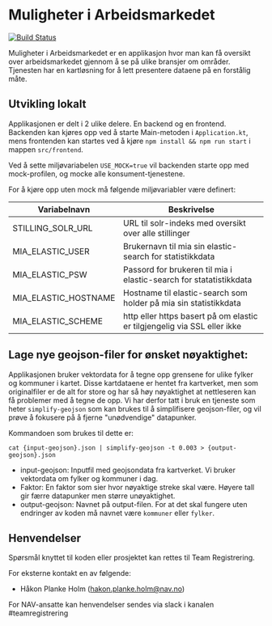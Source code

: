 # Muligheter i Arbeidsmarkedet

[![Build Status](https://travis-ci.org/naviktf/mia.svg?branch=master)](https://travis-ci.org/navikt/mia)

Muligheter i Arbeidsmarkedet er en applikasjon hvor man kan få oversikt over arbeidsmarkedet
gjennom å se på ulike bransjer om områder. Tjenesten har en kartløsning for å lett presentere
dataene på en forstålig måte.

## Utvikling lokalt

Applikasjonen er delt i 2 ulike delere. En backend og en frontend. Backenden kan kjøres opp ved å starte
Main-metoden i `Application.kt`, mens frontenden kan startes ved å kjøre `npm install && npm run start` i mappen `src/frontend`.

Ved å sette miljøvariabelen `USE_MOCK=true` vil backenden starte opp med mock-profilen, og mocke alle
konsument-tjenestene.

For å kjøre opp uten mock må følgende miljøvariabler være definert:

| Variabelnavn            | Beskrivelse                                                              |
| ----------------------- | ------------------------------------------------------------------------ |
| STILLING_SOLR_URL       | URL til solr-indeks med oversikt over alle stillinger                    |
| MIA_ELASTIC_USER        | Brukernavn til mia sin elastic-search for statistikkdata                 |
| MIA_ELASTIC_PSW         | Passord for brukeren til mia i elastic-search for statatistikkdata       |
| MIA_ELASTIC_HOSTNAME    | Hostname til elastic-search som holder på mia sin statistikkdata         |
| MIA_ELASTIC_SCHEME      | http eller https basert på om elastic er tilgjengelig via SSL eller ikke |

## Lage nye geojson-filer for ønsket nøyaktighet:

Applikasjonen bruker vektordata for å tegne opp grensene for ulike fylker og kommuner i kartet. Disse kartdataene er hentet
fra kartverket, men som originalfiler er de alt for store og har så høy nøyaktighet at nettleseren kan få problemer med å
tegne de opp. Vi har derfor tatt i bruk en tjeneste som heter `simplify-geojson` som kan brukes til å simplifisere
geojson-filer, og vil prøve å fokusere på å fjerne "unødvendige" datapunker.

Kommandoen som brukes til dette er:

```
cat {input-geojson}.json | simplify-geojson -t 0.003 > {output-geojson}.json
```

* input-geojson: Inputfil med geojsondata fra kartverket. Vi bruker vektordata om fylker og kommuner i dag.
* Faktor: En faktor som sier hvor nøyaktige streke skal være. Høyere tall gir færre datapunker men større unøyaktighet.
* output-geojson: Navnet på output-filen. For at det skal fungere uten endringer av koden må navnet være `kommuner` eller `fylker`.


## Henvendelser

Spørsmål knyttet til koden eller prosjektet kan rettes til Team Registrering.

For eksterne kontakt en av følgende:

* Håkon Planke Holm (hakon.planke.holm@nav.no)

For NAV-ansatte kan henvendelser sendes via slack i kanalen #teamregistrering
